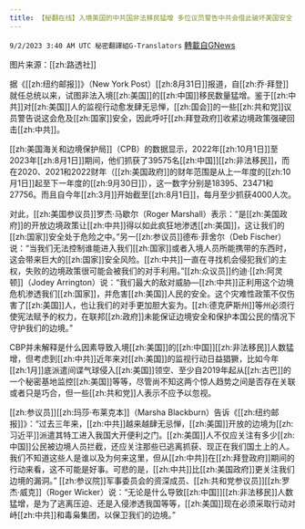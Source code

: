 ```yaml
---
title: 【秘翻在线】入境美国的中共国非法移民猛增 多位议员警告中共会借此破坏美国安全
---
```

`9/2/2023 3:40 AM UTC 秘密翻譯組G-Translators` [轉載自GNews](https://gnews.org/articles/1633635)

图片来源：[[zh:路透社]]   

据《[[zh:纽约邮报]]》（New York Post）[[zh:8月31日]]报道，自[[zh:乔·拜登]]就任总统以来，试图非法入境[[zh:美国]]的[[zh:中国]]移民数量猛增。鉴于[[zh:中共]]对[[zh:美国]]人的监视行动愈发肆无忌惮，[[zh:国会]]的一些[[zh:共和党]]议员警告说这会危及[[zh:国家]]安全，因此呼吁[[zh:拜登政府]]收紧边境政策强硬回击[[zh:中共]]。

[[zh:美国海关和边境保护局]]（CPB）的数据显示，2022年[[zh:10月1日]]至2023年[[zh:8月1日]]期间，他们抓获了39575名[[zh:中国]][[zh:非法移民]]，而在2020、2021和2022财年（[[zh:美国政府]]的财年范围是从上一年度的[[zh:10月1日]]起至下一年度的[[zh:9月30日]]），这一数字分别是18395、23471和27756。而且自今年[[zh:3月]]开始截至[[zh:8月1日]]，每月至少抓获4000人次。

对此，[[zh:美国参议员]]罗杰·马歇尔（Roger Marshall）表示：“是[[zh:美国政府]]的开放边境政策让[[zh:中共]]得以如此疯狂地渗透[[zh:美国]]，这让我们的[[zh:国家]]安全处于危险之中。”另一[[zh:参议员]]德布·菲舍尔（Deb Fischer）说：“当我们无法控制谁能进入我们[[zh:国家]]或者入境人员所能携带的东西时，这会带来巨大的[[zh:国家]]安全风险。[[zh:中共]]一直在寻找机会侵犯我们的主权，失败的边境政策很可能会被我们的对手利用。”[[zh:众议员]]约迪·[[zh:阿灵顿]]（Jodey Arrington）说：“我们最大的敌对威胁—[[zh:中共]]正利用这个边境危机渗透我们[[zh:国家]]，并危害[[zh:美国]]人民的安全。这个灾难性政策不仅伤害了[[zh:美国]]人，也让我们的对手更加胆大妄为。[[zh:德克萨斯州]]等州必须行使宪法赋予的权力，在联邦[[zh:政府]]未能保证边境安全和保护本国公民的情况下守护我们的边境。”

CBP并未解释是什么因素导致入境[[zh:美国]]的[[zh:中国]][[zh:非法移民]]人数猛增，但考虑到[[zh:中共]]近年来对[[zh:美国]]的监视行动日益猖獗，比如今年[[zh:1月]]底派遣间谍气球侵入[[zh:美国]]领空、至少自2019年起从[[zh:古巴]]的一个秘密基地监控[[zh:美国]]等等，尽管尚不知这两个惊人趋势之间是否存在关联或者只是巧合，但一些[[zh:共和党]]人表示不应予以忽视。

[[zh:参议员]][[zh:玛莎·布莱克本]]（Marsha Blackburn）告诉《[[zh:纽约邮报]]》：“过去三年来，[[zh:中共]]越来越肆无忌惮，[[zh:美国]]开放的边境为[[zh:习近平]]派遣其特工进入我国大开便利之门。[[zh:美国]]人不仅应关注有多少[[zh:中国]]公民被边境人员拦截，还应关注那些已逃离抓获、现正在我们国土上的人。我们不知道这些人是谁以及为何来这里，但从[[zh:中共]]在[[zh:拜登政府]]期间的行动来看，这不可能是好事。可悲的是，[[zh:中共]]比[[zh:美国政府]]更关注我们边境的漏洞。” [[zh:参议院]]军事委员会的资深成员、[[zh:共和党参议员]][[zh:罗杰·威克]]（Roger Wicker）说：“无论是什么导致[[zh:中国]][[zh:非法移民]]人数猛增，是为了逃离压迫、还是入侵渗透我国等等，[[zh:美国]]现在必须采取行动对峙[[zh:中共]]和毒枭集团，以保卫我们的边境。”
